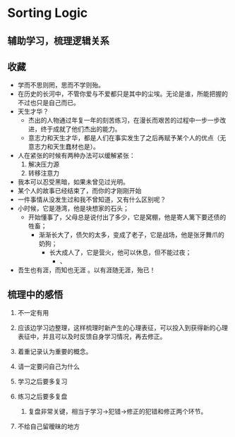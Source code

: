 # Sorting Logic

## 辅助学习，梳理逻辑关系

## 收藏

- 学而不思则罔，思而不学则殆。
- 在历史的长河中，不管你爱与不爱都只是其中的尘埃。无论是谁，所能把握的不过也只是自己而已。
- 天生才华？
  - 杰出的人物通过年复一年的刻苦练习，在漫长而艰苦的过程中一步一步改进，终于成就了他们杰出的能力。
  - 意志力和天生才华，都是人们在事实发生了之后再赋予某个人的优点（无意志力和天生蠢材也是）。
- 人在紧张的时候有两种办法可以缓解紧张：
  1. 解决压力源
  2. 转移注意力
- 我本可以忍受黑暗，如果未曾见过光明。
- 某个人的故事已经结束了，而你的才刚刚开始
- 一件事情从没发生过和我不曾知道，又有什么区别呢？
- 小时候，它是港湾，他是块想家的石头；
  - 开始懂事了，父母总是说付出了多少，它是窝棚，他是寄人篱下要还债的牲畜；
    - 渐渐长大了，债欠的太多，变成了老子，它是战场，他是张牙舞爪的奶狗；
      - 长大成人了，它是营火，他可以休息，但不能过夜；
        - 、
- 吾生也有涯，而知也无涯 。以有涯随无涯，殆已！


## 梳理中的感悟

1. 不一定有用
2. 应该边学习边整理，这样梳理时新产生的心理表征，可以投入到获得新的心理表征中，并且可以及时反馈自身学习情况，再去修正。
3. 着重记录认为重要的概念。
3. 请一定要问自己为什么
3. 学习之后要多复习
6. 练习之后要多复盘
   1. 复盘非常关键，相当于学习->犯错->修正的犯错和修正两个环节。

7. 不给自己留暧昧的地方
